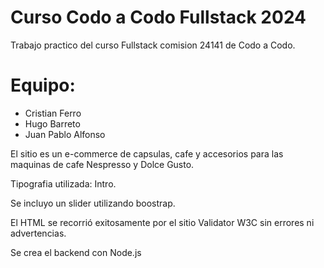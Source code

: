 # Curso Codo a Codo Fullstack 2024
Trabajo practico del curso Fullstack comision 24141 de Codo a Codo.

# Equipo:

- Cristian Ferro
- Hugo Barreto
- Juan Pablo Alfonso

El sitio es un e-commerce de capsulas, cafe y accesorios para las maquinas de cafe Nespresso y Dolce Gusto.

Tipografia utilizada: Intro.

Se incluyo un slider utilizando boostrap.

El HTML se recorrió exitosamente por el sitio Validator W3C sin errores ni advertencias.

Se crea el backend con Node.js
